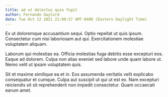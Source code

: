 ```yaml
---
title: ad ut delectus quia fugit
author: Fernando Gaylord
date: Tue Oct 12 2021 21:00:57 GMT-0400 (Eastern Daylight Time)
---
```

Ex ut doloremque accusantium sequi. Optio repellat ut quis ipsum. Consectetur cum nisi laboriosam aut qui. Exercitationem molestiae voluptatem aliquam.

 Laborum qui molestias ea. Officia molestias fuga debitis esse excepturi eos. Eaque ad dolorem. Culpa non alias eveniet sed labore unde quam labore ut. Nemo velit ut ipsam voluptatem quis.

 Sit et maxime similique ea et in. Eos assumenda veritatis velit explicabo consequatur et cumque. Culpa aut suscipit ut qui ut est ex. Nam excepturi reiciendis sit sit reprehenderit non impedit consectetur. Quam occaecati earum amet.